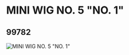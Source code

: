 # MINI WIG NO. 5 "NO. 1"
## 99782
![MINI WIG NO. 5 "NO. 1"](https://lc-www-live-s.legocdn.com/media/bricks/5/2/4652287.jpg)